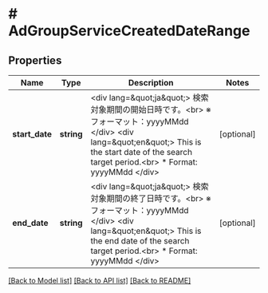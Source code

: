 # # AdGroupServiceCreatedDateRange

## Properties

Name | Type | Description | Notes
------------ | ------------- | ------------- | -------------
**start_date** | **string** | &lt;div lang&#x3D;\&quot;ja\&quot;&gt; 検索対象期間の開始日時です。&lt;br&gt; ※フォーマット：yyyyMMdd &lt;/div&gt; &lt;div lang&#x3D;\&quot;en\&quot;&gt; This is the start date of the search target period.&lt;br&gt; * Format: yyyyMMdd &lt;/div&gt; | [optional]
**end_date** | **string** | &lt;div lang&#x3D;\&quot;ja\&quot;&gt; 検索対象期間の終了日時です。&lt;br&gt; ※フォーマット：yyyyMMdd &lt;/div&gt; &lt;div lang&#x3D;\&quot;en\&quot;&gt; This is the end date of the search target period.&lt;br&gt; * Format: yyyyMMdd &lt;/div&gt; | [optional]

[[Back to Model list]](../../README.md#models) [[Back to API list]](../../README.md#endpoints) [[Back to README]](../../README.md)

